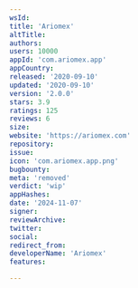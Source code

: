 ```yaml
---
wsId: 
title: 'Ariomex'
altTitle: 
authors: 
users: 10000
appId: 'com.ariomex.app'
appCountry: 
released: '2020-09-10'
updated: '2020-09-10'
version: '2.0.0'
stars: 3.9
ratings: 125
reviews: 6
size: 
website: 'https://ariomex.com'
repository: 
issue: 
icon: 'com.ariomex.app.png'
bugbounty: 
meta: 'removed'
verdict: 'wip'
appHashes: 
date: '2024-11-07'
signer: 
reviewArchive: 
twitter: 
social: 
redirect_from: 
developerName: 'Ariomex'
features: 

---
```


